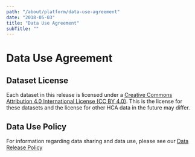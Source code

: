 ```yaml
---
path: "/about/platform/data-use-agreement"
date: "2018-05-03"
title: "Data Use Agreement"
subTitle: ""
---
```


# Data Use Agreement

## Dataset License
Each dataset in this release is licensed under a [Creative Commons Attribution 4.0 International License (CC BY 4.0)](https://creativecommons.org/licenses/by/4.0/). This is the license for these datasets and the license for other HCA data in the future may differ.

## Data Use Policy
For information regarding data sharing and data use, please see our [Data Release Policy](https://www.humancellatlas.org/data-release-policy/)

